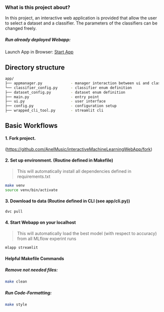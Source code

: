### What is this project about?
In this project, an interactive web application is provided that allow the user to select a dataset and a classifier. 
The parameters of the classifiers can be changed freely.

##### Run already deployed Webapp:
Launch App in Browser: [Start App](https://share.streamlit.io/anelmusic/interactivemachinelearningwebapp/main/app/main.py)


## Directory structure
```bash
app/
├── appmanager.py             - manager interaction between ui and classification
└── classifier_config.py      - classifier enum definition
├── dataset_config.py         - dataset enum definition
├── main.py                   - entry point
├── ui.py                     - user interface
├── config.py                 - configuration setup
├── wrapped_cli_tool.py       - streamlit cli
```

## Basic Workflows

#### 1. Fork project.
(https://github.com/AnelMusic/interactiveMachineLearningWebApp/fork)

#### 2. Set up environment. (Routine defined in Makefile)
> This will automatically install all dependencies defined in requirements.txt
```bash
make venv
source venv/bin/activate
```
#### 3. Download to data (Routine defined in CLI (see app/cli.py))
```bash
dvc pull
```
#### 4. Start Webapp on your localhost
> This will automatically load the best model (with respect to accuracy) from all MLflow experint runs
```bash
mlapp streamlit
```

#### Helpful Makefile Commands
##### Remove not needed files:
```bash
make clean
```
##### Run Code-Formatting:
```bash
make style
```


